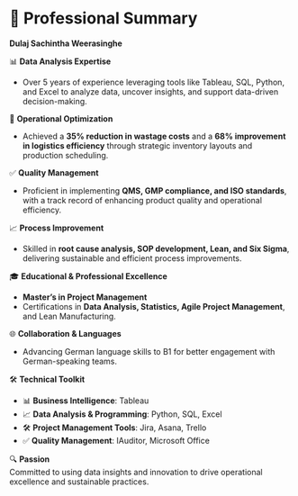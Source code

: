 # 🌟 Professional Summary  
**Dulaj Sachintha Weerasinghe**  

📊 **Data Analysis Expertise**  
- Over 5 years of experience leveraging tools like Tableau, SQL, Python, and Excel to analyze data, uncover insights, and support data-driven decision-making.  

🚀 **Operational Optimization**  
- Achieved a **35% reduction in wastage costs** and a **68% improvement in logistics efficiency** through strategic inventory layouts and production scheduling.  

✅ **Quality Management**  
- Proficient in implementing **QMS, GMP compliance, and ISO standards**, with a track record of enhancing product quality and operational efficiency.  

📈 **Process Improvement**  
- Skilled in **root cause analysis, SOP development, Lean, and Six Sigma**, delivering sustainable and efficient process improvements.  

🎓 **Educational & Professional Excellence**  
- **Master’s in Project Management**  
- Certifications in **Data Analysis, Statistics, Agile Project Management**, and Lean Manufacturing.  

🌐 **Collaboration & Languages**  
- Advancing German language skills to B1 for better engagement with German-speaking teams.  

🛠️ **Technical Toolkit**  
- 📊 **Business Intelligence**: Tableau  
- 📈 **Data Analysis & Programming**: Python, SQL, Excel  
- 🛠️ **Project Management Tools**: Jira, Asana, Trello  
- ✅ **Quality Management**: IAuditor, Microsoft Office  

🔍 **Passion**  
Committed to using data insights and innovation to drive operational excellence and sustainable practices.

